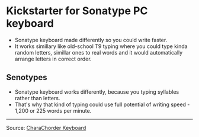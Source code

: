 # Kickstarter for Sonatype PC keyboard

* Sonatype keyboard made differently so you could write faster. 
* It works simillary like old-school T9 typing where you could type kinda random letters, simillar ones to real words and it would automatically arrange letters in correct order.

## Senotypes
* Sonatype keyboard works differently, because you typing syllables rather than letters. 
* That's why that kind of typing could use full potential of writing speed - 1,200 or 225 words per minute.
---
Source:
[CharaChorder Keyboard](https://www.charachorder.com)
